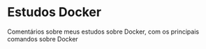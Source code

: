 # Estudos Docker

Comentários sobre meus estudos sobre Docker, com os principais comandos sobre Docker
